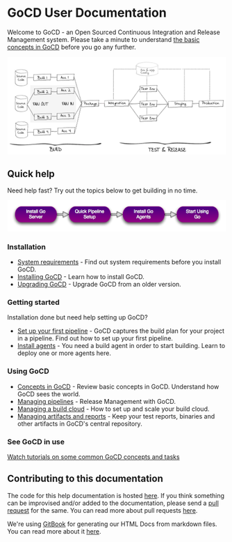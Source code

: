 # GoCD User Documentation

Welcome to GoCD - an Open Sourced Continuous Integration and Release Management system. Please take a minute to understand [the basic concepts in GoCD](introduction/concepts_in_go.md) before you go any further.

![Start using GoCD](resources/images/home-image1.png)

## Quick help

Need help fast? Try out the topics below to get building in no time.

![Start using GoCD](resources/images/welcome.png)

### Installation

-   [System requirements](installation/system_requirements.md) - Find out system requirements before you install GoCD.
-   [Installing GoCD](installation/installing_go_server.md) - Learn how to install GoCD.
-   [Upgrading GoCD](installation/upgrading_go.md) - Upgrade GoCD from an older version.

### Getting started

Installation done but need help setting up GoCD?

-   [Set up your first pipeline](configuration/quick_pipeline_setup.md) - GoCD captures the build plan for your project in a pipeline. Find out how to set up your first pipeline.
-   [Install agents](installation/installing_go_agent.md) - You need a build agent in order to start building. Learn to deploy one or more agents here.

### Using GoCD

-   [Concepts in GoCD](introduction/concepts_in_go.md) - Review basic concepts in GoCD. Understand how GoCD sees the world.
-   [Managing pipelines](configuration/managing_pipelines.md) - Release Management with GoCD.
-   [Managing a build cloud](configuration/managing_a_build_cloud.md) - How to set up and scale your build cloud.
-   [Managing artifacts and reports](configuration/managing_artifacts_and_reports.md) - Keep your test reports, binaries and other artifacts in GoCD's central repository.

### See GoCD in use

[Watch tutorials on some common GoCD concepts and tasks](https://www.gocd.io/videos/)

## Contributing to this documentation

The code for this help documentation is hosted [here](https://github.com/gocd/docs.go.cd/tree/master). If you think something can be improvised and/or added to the documentation, please send a [pull request](https://help.github.com/articles/creating-a-pull-request/) for the same. You can read more about pull requests [here](https://help.github.com/articles/using-pull-requests/).

We're using [GitBook](https://github.com/GitbookIO/gitbook) for generating our HTML Docs from markdown files. You can read more about it [here](https://github.com/gocd/documentation/blob/master/user/generateGitbook.md#steps-to-generate-gitbook).
